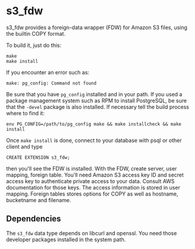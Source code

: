 s3\_fdw
=======

s3\_fdw provides a foreign-data wrapper (FDW) for Amazon S3 files,
using the builtin COPY format.

To build it, just do this:

    make
    make install

If you encounter an error such as:

    make: pg_config: Command not found

Be sure that you have `pg_config` installed and in your path. If you used a
package management system such as RPM to install PostgreSQL, be sure that the
`-devel` package is also installed. If necessary tell the build process where
to find it:

    env PG_CONFIG=/path/to/pg_config make && make installcheck && make install

Once `make install` is done, connect to your database with psql or other client
and type

    CREATE EXTENSION s3_fdw;

then you'll see the FDW is installed. With the FDW, create server, user mapping,
foreign table. You'll need Amazon S3 access key ID and secret access key to
authenticate private access to your data. Consult AWS documentation for those keys.
The access information is stored in user mapping. Foreign tables stores options
for COPY as well as hostname, bucketname and filename.

Dependencies
------------
The `s3_fdw` data type depends on libcurl and openssl. You need those developer
packages installed in the system path.
